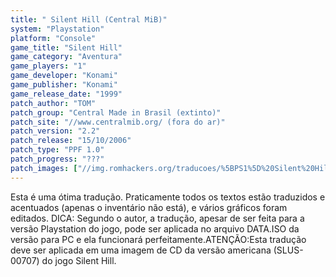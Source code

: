 ```yaml
---
title: " Silent Hill (Central MiB)"
system: "Playstation"
platform: "Console"
game_title: "Silent Hill"
game_category: "Aventura"
game_players: "1"
game_developer: "Konami"
game_publisher: "Konami"
game_release_date: "1999"
patch_author: "TOM"
patch_group: "Central Made in Brasil (extinto)"
patch_site: "//www.centralmib.org/ (fora do ar)"
patch_version: "2.2"
patch_release: "15/10/2006"
patch_type: "PPF 1.0"
patch_progress: "???"
patch_images: ["//img.romhackers.org/traducoes/%5BPS1%5D%20Silent%20Hill%20-%20Central%20MiB%20-%201.jpg","//img.romhackers.org/traducoes/%5BPS1%5D%20Silent%20Hill%20-%20Central%20MiB%20-%202.jpg","//img.romhackers.org/traducoes/%5BPS1%5D%20Silent%20Hill%20-%20Central%20MiB%20-%203.jpg"]
---
```

Esta é uma ótima tradução. Praticamente todos os textos estão traduzidos e acentuados (apenas o inventário não está), e vários gráficos foram editados. DICA: Segundo o autor, a tradução, apesar de ser feita para a versão Playstation do jogo, pode ser aplicada no arquivo DATA.ISO da versão para PC e ela funcionará perfeitamente.ATENÇÃO:Esta tradução deve ser aplicada em uma imagem de CD da versão americana (SLUS-00707) do jogo Silent Hill.
